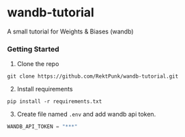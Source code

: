 # wandb-tutorial

A small tutorial for Weights & Biases (wandb)

### Getting Started
1. Clone the repo
```
git clone https://github.com/RektPunk/wandb-tutorial.git
```

2. Install requirements
```
pip install -r requirements.txt
```

3. Create file named `.env` and add wandb api token.

```python
WANDB_API_TOKEN = "***"
```
